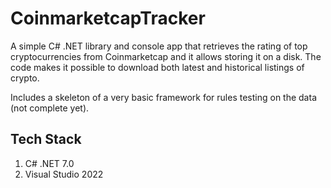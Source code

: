# CoinmarketcapTracker
A simple C# .NET library and console app that retrieves the rating of top cryptocurrencies from Coinmarketcap and it allows storing it on a disk. The code makes it possible to download both latest and historical listings of crypto. 

Includes a skeleton of a very basic framework for rules testing on the data (not complete yet).

Tech Stack
-
1) C# .NET 7.0 
2) Visual Studio 2022
